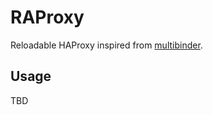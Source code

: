 # RAProxy

Reloadable HAProxy inspired from [multibinder](https://github.com/github/multibinder).

## Usage

TBD